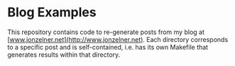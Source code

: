 # Blog Examples

This repository contains code to re-generate posts from my blog at [www.jonzelner.net](http://www.jonzelner.net). Each directory corresponds to a specific post and is self-contained, i.e. has its own Makefile that generates results within that directory. 

